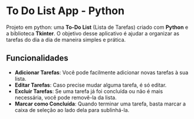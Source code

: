 # To Do List App - Python

Projeto em python: uma **To-Do List** (Lista de Tarefas) criado com **Python** e a biblioteca **Tkinter**. O objetivo desse aplicativo é ajudar a organizar as tarefas do dia a dia de maneira simples e prática.

## Funcionalidades

- **Adicionar Tarefas**: Você pode facilmente adicionar novas tarefas à sua lista.
- **Editar Tarefas**: Caso precise mudar alguma tarefa, é só editar.
- **Excluir Tarefas**: Se uma tarefa já foi concluída ou não é mais necessária, você pode removê-la da lista.
- **Marcar como Concluída**: Quando terminar uma tarefa, basta marcar a caixa de seleção ao lado dela para sublinhá-la.
